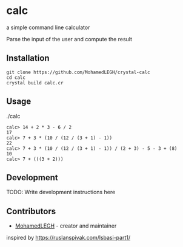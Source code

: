 # calc

a simple command line calculator 

Parse the input of the user and compute the result
## Installation

```
git clone https://github.com/MohamedLEGH/crystal-calc
cd calc
crystal build calc.cr
```
## Usage

./calc
```
calc> 14 + 2 * 3 - 6 / 2
17
calc> 7 + 3 * (10 / (12 / (3 + 1) - 1))
22
calc> 7 + 3 * (10 / (12 / (3 + 1) - 1)) / (2 + 3) - 5 - 3 + (8)
10
calc> 7 + (((3 + 2)))
```
## Development

TODO: Write development instructions here

## Contributors

- [MohamedLEGH](https://github.com/your-github-user) - creator and maintainer

inspired by https://ruslanspivak.com/lsbasi-part1/
